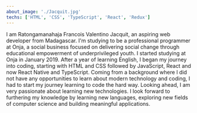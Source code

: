 ```yaml
---
about_image: './Jacquit.jpg'
techs: ['HTML', 'CSS', 'TypeScript', 'React', 'Redux']
---
```


I am Ratongamanahaja Francois Valentino Jacquit, an aspiring web developer from Madagascar. I'm studying to be a professional programmer at Onja, a social business focused on delivering social change through educational empowerment of underprivileged youth. I started studying at Onja in January 2019. After a year of learning English, I began my journey into coding, starting with HTML and CSS followed by JavaScript, React and now React Native and TypeScript. Coming from a background where I did not have any opportunities to learn about modern technology and coding, I had to start my journey learning to code the hard way. Looking ahead, I am very passionate about learning new technologies. I look forward to furthering my knowledge by learning new languages, exploring new fields of computer science and building meaningful applications.
